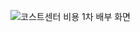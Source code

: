 ![코스트센터 비용 1차 배부 화면](https://github.com/user-attachments/assets/1c265fe4-ff51-4a0b-9405-ac87482847b9)
